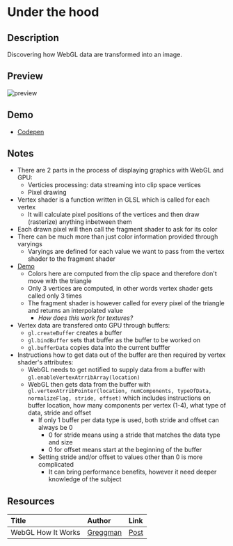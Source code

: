 # Under the hood

## Description

Discovering how WebGL data are transformed into an image.

## Preview
![preview](https://i.imgur.com/zZQNaqE.png)

## Demo
- [Codepen](https://codepen.io/bartosjiri/pen/KKdOLdP)

## Notes
- There are 2 parts in the process of displaying graphics with WebGL and GPU:
  - Verticies processing: data streaming into clip space vertices
  - Pixel drawing
- Vertex shader is a function written in GLSL which is called for each vertex
  - It will calculate pixel positions of the vertices and then draw (rasterize) anything inbetween them
- Each drawn pixel will then call the fragment shader to ask for its color 
- There can be much more than just color information provided through varyings
  - Varyings are defined for each value we want to pass from the vertex shader to the fragment shader
- [Demo](#demo)
  - Colors here are computed from the clip space and therefore don't move with the triangle
  - Only 3 vertices are computed, in other words vertex shader gets called only 3 times
  - The fragment shader is however called for every pixel of the triangle and returns an interpolated value
    - *How does this work for textures?*
- Vertex data are transfered onto GPU through buffers:
  - `gl.createBuffer` creates a buffer
  - `gl.bindBuffer` sets that buffer as the buffer to be worked on 
  - `gl.bufferData` copies data into the current bufffer
- Instructions how to get data out of the buffer are then required by vertex shader's attributes:
  - WebGL needs to get notified to supply data from a buffer with `gl.enableVertexAtrribArray(location)`
  - WebGL then gets data from the buffer with `gl.vertexAtrribPointer(location, numComponents, typeOfData, normalizeFlag, stride, offset)` which includes instructions on buffer location, how many components per vertex (1-4), what type of data, stride and offset 
    - If only 1 buffer per data type is used, both stride and offset can always be 0
      - 0 for stride means using a stride that matches the data type and size
      - 0 for offset means start at the beginning of the buffer
    - Setting stride and/or offset to values other than 0 is more complicated
      - It can bring performance benefits, however it need deeper knowledge of the subject


## Resources
| Title | Author | Link |
| :---   | :---  | :---  |
| WebGL How It Works | [Greggman](https://github.com/greggman) | [Post](https://webgl2fundamentals.org/webgl/lessons/webgl-how-it-works.html) |
